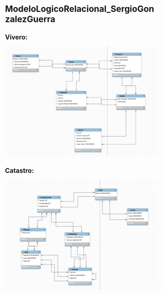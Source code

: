 # ModeloLogicoRelacional_SergioGonzalezGuerra

## Vivero:
![vivero](./imagenes/Vivero.JPG)

## Catastro:
![catastro](./imagenes/Catastro.JPG)
